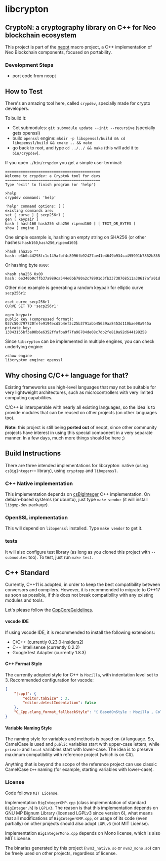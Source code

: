 # libcrypton

## CryptoN: a cryptography library on C++ for Neo blockchain ecosystem

This project is part of the [neopt](https://github.com/neoresearch/neopt) macro project, a C++ implementation of Neo Blockchain components, focused on portability.

### Development Steps

* port code from neopt

## How to Test

There's an amazing tool here, called `crypdev`, specially made for crypto developers.

To build it:
- Get submodules: `git submodule update --init --recursive` (specially gets openssl)
- build `openssl` engine: `mkdir -p libopenssl/build && cd libopenssl/build && cmake .. && make`
- go back to root, and type `cd ../../ && make` (this will add it to `bin/crypdev`).

If you open `./bin/crypdev` you get a simple user terminal:

```
===========================================
Welcome to crypdev: a CryptoN tool for devs
===========================================
Type 'exit' to finish program (or 'help')

>help
crypdev command: 'help'

'help' command options: [ ]
existing commands are: 
set [ curve ] [ secp256r1 ]
gen [ keypair ]
hash [ hash160 hash256 sha256 ripemd160 ] [ TEXT_OR_BYTES ]
show [ engine ]
```

One simple example is, hashing an empty string on SHA256 (or other hashes: `hash160`,`hash256`,`ripemd160`):

```
>hash sha256 ""
hash: e3b0c44298fc1c149afbf4c8996fb92427ae41e4649b934ca495991b7852b855
```
Or hashing byte `0x00`:
```
>hash sha256 0x00
hash: 6e340b9cffb37a989ca544e6bb780a2c78901d3fb33738768511a30617afa01d
```

Other nice example is generating a random keypair for elliptic curve `secp256r1`:

```
>set curve secp256r1
CURVE SET TO 'secp256r1'

>gen keypair
public key (compressed format): 037c50d797720fefe9194ecd5b4ef3c25b3791abb45639aa8453d110bae08a945a
private key: 13043155bf3e00b6e6352ffafba9f7fa96704de08c7db2fe810a92d644199258
```

Since `libcrypton` can be implemented in multiple engines, you can check underlying engine:

```
>show engine
libcrypton engine: openssl
```

## Why chosing C/C++ language for that?
Existing frameworks use high-level languages that may not be suitable for very lightweight architectures,
such as microcontrollers with very limited computing capabilities.

C/C++ is interoperable with nearly all existing languages, so the idea is to provide modules that can be
reused on other projects (on other languages too).

**Note:** this project is still being __ported out__ of neopt, since other community projects have interest in using this special component in a very separate manner. In a few days, much more things should be here ;)

## Build Instructions
There are three intended implementations for libcrypton: native (using `csBigInteger++` library), using `cryptopp` and `libopenssl`.

### C++ Native implementation
This implementation depends on [csBigInteger](https://github.com/neoresearch/csbiginteger.cpp) C++ implementation.
On debian-based systems (or ubuntu), just type `make vendor` (it will install `libgmp-dev` package).

### OpenSSL implementation

This will depend on `libopenssl` installed. Type `make vendor` to get it.

### tests

It will also configure test library (as long as you cloned this project with `--submodules` too).
To test, just run `make test`.


## C++ Standard
Currently, C++11 is adopted, in order to keep the best compatibility between conversors and compilers. However, it is recommended to migrate to C++17 as soon as possible, if this does not break compatibility with any existing modules and tools.

Let's please follow the [CppCoreGuidelines](https://github.com/isocpp/CppCoreGuidelines).

#### vscode IDE
If using vscode IDE, it is recommended to install the following extensions:
* C/C++ (currently 0.23.0-insiders2)
* C++ Intellisense (currently 0.2.2)
* GoogleTest Adapter (currently 1.8.3)

#### C++ Format Style
The currently adopted style for C++ is `Mozilla`, with indentation level set to 3.
Recommended configuration for vscode:
```json
{
    "[cpp]": {
        "editor.tabSize" : 3,
        "editor.detectIndentation": false
    },
    "C_Cpp.clang_format_fallbackStyle": "{ BasedOnStyle : Mozilla , ColumnLimit : 0, IndentWidth: 3, AccessModifierOffset: -3}"
}
```

#### Variable Naming Style
The naming style for variables and methods is based on `C#` language.
So, CamelCase is used and `public` variables start with upper-case letters, while `private` and `local` variables start with lower-case.
The idea is to preseve maximum compatibility with reference project (which is on C#).

Anything that is beyond the scope of the reference project can use classic CamelCase `C++` naming (for example, starting variables with lower-case).

### License

Code follows `MIT License`.

Implementation `BigIntegerGMP.cpp` (class implementation of standard `BigInteger.h`) is `LGPLv3`. The reason is that this implementation depends on GNU MP Bignum Library (licensed LGPLv3 since version 6), what means that all modifications of `BigIntegerGMP.cpp`, or usage of its code (even partially) on other projects should also adopt `LGPLv3` (not MIT License).

Implementation `BigIntegerMono.cpp` depends on Mono license, which is also MIT License.

The binaries generated by this project (`nvm3_native.so` or `nvm3_mono.so`) can be freely used on other projects, regardless of license.

